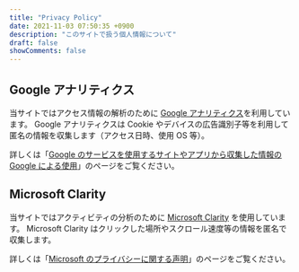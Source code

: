 ```yaml
---
title: "Privacy Policy"
date: 2021-11-03 07:50:35 +0900
description: "このサイトで扱う個人情報について"
draft: false
showComments: false
---
```


## Google アナリティクス
当サイトではアクセス情報の解析のために [Google アナリティクス](https://marketingplatform.google.com/about/analytics/?hl=ja)を利用しています。
Google アナリティクスは Cookie やデバイスの広告識別子等を利用して匿名の情報を収集します（アクセス日時、使用 OS 等）。

詳しくは「[Google のサービスを使用するサイトやアプリから収集した情報の Google による使用](https://policies.google.com/technologies/partner-sites?hl=ja)」のページをご覧ください。


## Microsoft Clarity
当サイトではアクティビティの分析のために [Microsoft Clarity](https://clarity.microsoft.com/) を使用しています。
Microsoft Clarity はクリックした場所やスクロール速度等の情報を匿名で収集します。

詳しくは「[Microsoft のプライバシーに関する声明](https://privacy.microsoft.com/ja-jp/privacystatement)」のページをご覧ください。

